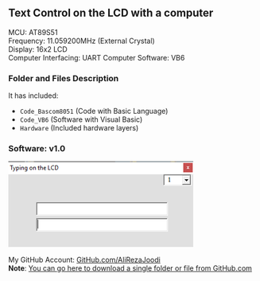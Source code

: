 ## Text Control on the LCD with a computer
	   
MCU:			AT89S51    
Frequency:     		11.059200MHz (External Crystal)   
Display:        	16x2 LCD        
Computer Interfacing:	UART
Computer Software:	VB6	

### Folder and Files Description
It has included:
- `Code_Bascom8051` (Code with Basic Language)
- `Code_VB6` (Software with Visual Basic)
- `Hardware` (Included hardware layers)

### Software: v1.0
![](Code_VB6/v1.0.png)

My GitHub Account: [GitHub.com/AliRezaJoodi](https://github.com/AliRezaJoodi)  
**Note**: [You can go here to download a single folder or file from GitHub.com](https://minhaskamal.github.io/DownGit/#/home)
